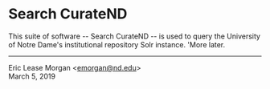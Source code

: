 # Search CurateND

This suite of software -- Search CurateND -- is used to query the University of Notre Dame's institutional repository Solr instance. 'More later.

---
Eric Lease Morgan &lt;emorgan@nd.edu&gt;   
March 5, 2019
